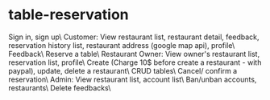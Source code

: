 # table-reservation<br>
Sign in, sign up\\
Customer: View restaurant list, restaurant detail, feedback, reservation history list, restaurant address (google map api), profile\\
          Feedback\\
          Reserve a table\\
Restaurant Owner: View owner's restaurant list, reservation list, profile\\
                  Create (Charge 10$ before create a restaurant - with paypal), update, delete a restaurant\\
                  CRUD tables\\
                  Cancel/ confirm a reservation\\
Admin: View restaurant list, account list\\
        Ban/unban accounts, restaurants\\
        Delete feedbacks\\

          
